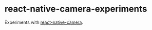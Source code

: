 # react-native-camera-experiments

Experiments with [react-native-camera](https://github.com/Reaction-Framework/react-native-camera).
